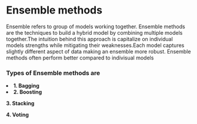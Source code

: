 <h1> Ensemble methods </h1>


<p> Ensemble refers to group of models working together. Ensemble methods are the techniques to build a hybrid model by combining multiple models together.The intuition behind this approach is capitalize on individual models strengths while mitigating their weaknesses.Each model captures slightly different aspect of data making an ensemble more robust. Ensemble methods often perform better compared to indivisual models </p>
<h3>Types of Ensemble methods are </h2>
<li><strong>    1. Bagging</strong></li>
<li><strong>    2. Boosting</strong></li>
<p><strong>    3. Stacking</strong></p>
<p><strong>    4. Voting</strong></p>


